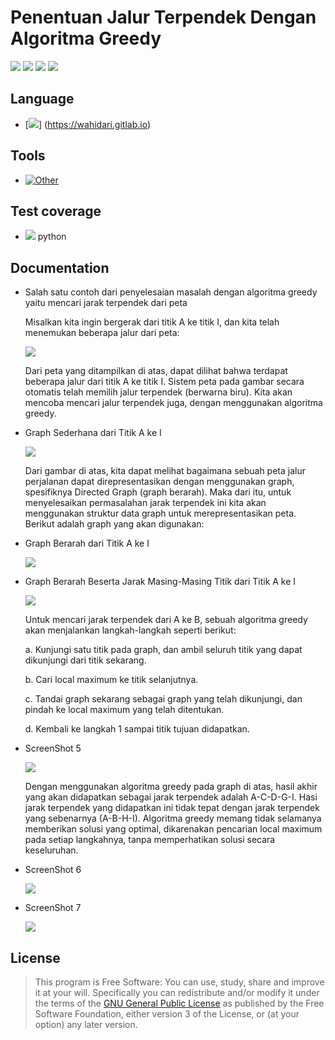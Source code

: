 # Penentuan Jalur Terpendek Dengan Algoritma Greedy

[![](https://gitlab.com/gitlab-org/gitlab-ee/badges/master/build.svg)](https://wahidari.gitlab.io)
[![](https://semaphoreci.com/api/v1/projects/2f1a5809-418b-4cc2-a1f4-819607579fe7/400484/shields_badge.svg)](https://wahidari.gitlab.io)
[![](https://img.shields.io/badge/docs-latest-brightgreen.svg?style=flat&maxAge=86400)](https://wahidari.gitlab.io)
[![](https://img.shields.io/badge/Find%20Me-%40wahidari-009688.svg?style=social)](https://wahidari.gitlab.io)

## Language

- [![](https://img.shields.io/badge/python-3.6-blue.svg)] (https://wahidari.gitlab.io) 

## Tools

- [![Other](https://img.shields.io/badge/spyder-3-red.svg)](https://gitlab.com/wahidari)

## Test coverage

- [![](https://gitlab.com/gnutls/gnutls/badges/master/coverage.svg)](https://wahidari.gitlab.io) python

## Documentation

- Salah satu contoh dari penyelesaian masalah dengan algoritma greedy yaitu mencari jarak terpendek dari peta

    Misalkan kita ingin bergerak dari titik A ke titik I, dan kita telah menemukan beberapa jalur dari peta:

    ![](./ss/a.png)
    
    Dari peta yang ditampilkan di atas, dapat dilihat bahwa terdapat beberapa jalur dari titik A ke titik I. 
    Sistem peta pada gambar secara otomatis telah memilih jalur terpendek (berwarna biru). 
    Kita akan mencoba mencari jalur terpendek juga, dengan menggunakan algoritma greedy.

- Graph Sederhana dari Titik A ke I

    ![](./ss/b.png)
    
    Dari gambar di atas, kita dapat melihat bagaimana sebuah peta jalur perjalanan dapat direpresentasikan dengan 
    menggunakan graph, spesifiknya Directed Graph (graph berarah). Maka dari itu, untuk menyelesaikan permasalahan 
    jarak terpendek ini kita akan menggunakan struktur data graph untuk merepresentasikan peta. 
    Berikut adalah graph yang akan digunakan:

- Graph Berarah dari Titik A ke I

    ![](./ss/c.png)
    
- Graph Berarah Beserta Jarak Masing-Masing Titik dari Titik A ke I

    ![](./ss/d.png)
    
    Untuk mencari jarak terpendek dari A ke B, sebuah algoritma greedy akan menjalankan langkah-langkah seperti berikut:
    
    
    a. Kunjungi satu titik pada graph, dan ambil seluruh titik yang dapat dikunjungi dari titik sekarang.
    
    
    b. Cari local maximum ke titik selanjutnya.
    
    
    c. Tandai graph sekarang sebagai graph yang telah dikunjungi, dan pindah ke local maximum yang telah ditentukan.
    
    
    d. Kembali ke langkah 1 sampai titik tujuan didapatkan.
    
- ScreenShot 5

    ![](./ss/e.png)
    
    Dengan menggunakan algoritma greedy pada graph di atas, hasil akhir yang akan didapatkan sebagai jarak terpendek adalah A-C-D-G-I. 
    Hasi jarak terpendek yang didapatkan ini tidak tepat dengan jarak terpendek yang sebenarnya (A-B-H-I). 
    Algoritma greedy memang tidak selamanya memberikan solusi yang optimal, dikarenakan pencarian local maximum pada setiap langkahnya, 
    tanpa memperhatikan solusi secara keseluruhan.
- ScreenShot 6

    ![](./ss/f.png)

- ScreenShot 7

    ![](./ss/g.png)
    

## License
> This program is Free Software: 
You can use, study, share and improve it at your will. 
Specifically you can redistribute and/or modify it under the terms of the [GNU General Public License](https://www.gnu.org/licenses/gpl.html) 
as published by the Free Software Foundation, either version 3 of the License, or (at your option) any later version.

